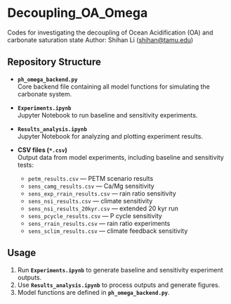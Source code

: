 # Decoupling_OA_Omega
Codes for investigating the decoupling of Ocean Acidification (OA) and carbonate saturation state
Author: Shihan Li (shihan@tamu.edu)

## Repository Structure

- **`ph_omega_backend.py`**  
  Core backend file containing all model functions for simulating the carbonate system.  

- **`Experiments.ipynb`**  
  Jupyter Notebook to run baseline and sensitivity experiments.  

- **`Results_analysis.ipynb`**  
  Jupyter Notebook for analyzing and plotting experiment results.  

- **CSV files (`*.csv`)**  
  Output data from model experiments, including baseline and sensitivity tests:  
  - `petm_results.csv` — PETM scenario results  
  - `sens_camg_results.csv` — Ca/Mg sensitivity  
  - `sens_exp_rrain_results.csv` — rain ratio sensitivity  
  - `sens_nsi_results.csv` — climate sensitivity  
  - `sens_nsi_results_20kyr.csv` — extended 20 kyr run  
  - `sens_pcycle_results.csv` — P cycle sensitivity  
  - `sens_rrain_results.csv` — rain ratio experiments  
  - `sens_sclim_results.csv` — climate feedback sensitivity  

## Usage

1. Run **`Experiments.ipynb`** to generate baseline and sensitivity experiment outputs.  
2. Use **`Results_analysis.ipynb`** to process outputs and generate figures.  
3. Model functions are defined in **`ph_omega_backend.py`**.  

